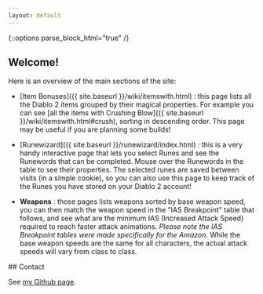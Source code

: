 ```yaml
---
layout: default
---
```


{::options parse_block_html="true" /}

<div style="max-width:600px;">

  <section>

## Welcome!

Here is an overview of the main sections of the site:

* [Item Bonuses]({{ site.baseurl }}/wiki/itemswith.html) : this page lists all the Diablo 2 items grouped by their magical properties. For example you can see [all the items with Crushing Blow]({{ site.baseurl }}/wiki/itemswith.html#crush), sorting in descending order. This page may be useful if you are planning some builds!

* [Runewizard]({{ site.baseurl }}/runewizard/index.html) : this is a very handy interactive page that lets you select Runes and see the Runewords that can be completed. Mouse over the Runewords in the table to see their properties. The selected runes are saved between visits (in a simple cookie), so you can also use this page to keep track of the Runes you have stored on your Diablo 2 account!

* **Weapons** : those pages lists weapons sorted by base weapon speed, you can then match the weapon speed in the "IAS Breakpoint" table that follows, and see what are the minimum IAS (Increased Attack Speed) required to reach faster attack animations. *Please note the IAS Breakpoint tables were made specifically for the Amazon.* While the base weapon speeds are the same for all characters, the actual attack speeds will vary from class to class.

</section>
<section>
## Contact

See [my Github page](https://github.com/fabd).
</section>

</div>

